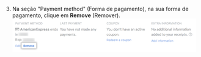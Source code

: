 3. Na seção "Payment method" (Forma de pagamento), na sua forma de pagamento, clique em **Remove** (Remover). ![Botão de alteração de plano na visão geral de cobrança](/assets/images/help/settings/remove_billing_info.png)
